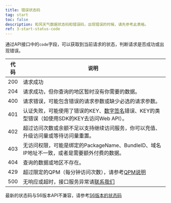```yaml
---
title: 错误状态码
tag: start
toc: false
description: 和风天气数据状态码和错误码，出现错误的时候，请先参考此表格。
ref: 3-start-status-code
---
```


通过API接口中的`code`字段，可以获取到当前请求的状态，判断请求是否成功或出现错误。

| 代码 | 说明                            |
| ---- | -------------------------------- |
|200|请求成功|
|204|请求成功，但你查询的地区暂时没有你需要的数据。|
| 400 | 请求错误，可能包含错误的请求参数或缺少必选的请求参数。   |
| 401  | 认证失败，可能使用了错误的KEY、[数字签名](/docs/start/signature-auth/)错误、KEY的类型错误（如使用SDK的KEY去访问Web API）。    |
| 402   | 超过访问次数或余额不足以支持继续访问服务，你可以充值、升级访问量或等待访问量重置。 |
| 403  | 无访问权限，可能是绑定的PackageName、BundleID、域名IP地址不一致，或者是需要额外付费的数据。        |
|404| 查询的数据或地区不存在。  |
| 429   | 超过限定的QPM（每分钟访问次数），请参考[QPM说明](/docs/start/glossary#qpm)   |
| 500  | 无响应或超时，接口服务异常请[联系我们](https://www.qweather.com/contact)                                                                             |

最新的状态码与S6版本API不兼容，请参考[S6版本的状态码](/docs/legacy/api/s6#status-code)